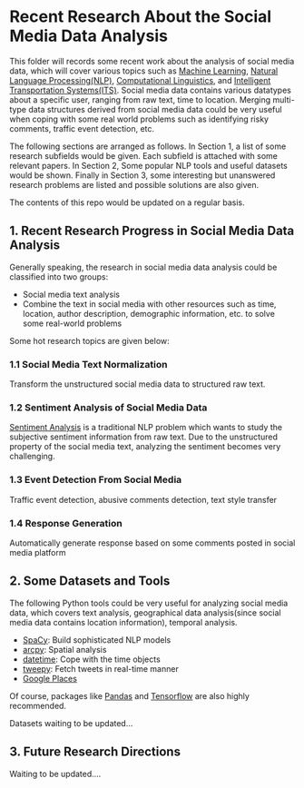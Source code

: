 # Recent Research About the Social Media Data Analysis

This folder will records some recent work about the analysis of social media data, which will cover various topics such as [Machine Learning](<https://en.wikipedia.org/wiki/Machine_learning>), [Natural Language Processing(NLP)](<https://en.wikipedia.org/wiki/Natural_language_processing>), [Computational Linguistics](<https://en.wikipedia.org/wiki/Computational_linguistics>),  and [Intelligent Transportation Systems(ITS)](<https://en.wikipedia.org/wiki/Intelligent_transportation_system>). Social media data contains various datatypes about a specific user, ranging from raw text, time to location. Merging multi-type data structures derived from social media data could be very useful when coping with some real world problems such as identifying risky comments, traffic event detection, etc.

The following sections are arranged as follows. In Section 1, a list of some research subfields would be given. Each subfield is attached with some relevant  papers. In Section 2, Some popular NLP tools and useful datasets would be shown. Finally in Section 3, some interesting but unanswered research problems are listed and possible solutions are also given.

The contents of this repo would be updated on a regular basis.

## 1. Recent Research Progress in Social Media Data Analysis

Generally speaking, the research in social media data analysis could be classified into two groups:

- Social media text analysis
- Combine the text in social media with other resources such as time, location, author description, demographic information, etc. to solve some real-world problems

Some hot research topics are given below:

### 1.1 Social Media Text Normalization

Transform the unstructured social media data to structured raw text.

### 1.2 Sentiment Analysis of Social Media Data

[Sentiment Analysis](<https://en.wikipedia.org/wiki/Sentiment_analysis>) is a traditional NLP problem which wants to study the subjective sentiment information from raw text. Due to the unstructured property of the social media text, analyzing the sentiment becomes very challenging. 

### 1.3 Event Detection From Social Media

Traffic event detection, abusive comments detection, text style transfer

### 1.4 Response Generation

Automatically generate response based on some comments posted in social media platform

## 2. Some Datasets and Tools

The following Python tools could be very useful for analyzing social media data, which covers text analysis, geographical data analysis(since social media data contains location information), temporal analysis. 

- [SpaCy](<https://spacy.io/>): Build sophisticated NLP models
- [arcpy](<http://desktop.arcgis.com/en/arcmap/10.3/analyze/arcpy/what-is-arcpy-.htm>): Spatial analysis
- [datetime](<https://docs.python.org/3/library/datetime.html>): Cope with the time objects
- [tweepy](<http://www.tweepy.org/>): Fetch tweets in real-time manner
- [Google Places](<https://developers.google.com/places/web-service/intro>)

Of course, packages like [Pandas](<https://pandas.pydata.org/>) and [Tensorflow](<https://www.tensorflow.org/>) are also highly recommended.

Datasets waiting to be updated...

## 3. Future Research Directions

Waiting to be updated....






